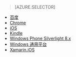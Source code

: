 > [AZURE.SELECTOR]
- [百度](/documentation/articles/notification-hubs-baidu-china-android-notifications-get-started/)
- [Chrome](/documentation/articles/notification-hubs-chrome-push-notifications-get-started/)
- [iOS](/documentation/articles/notification-hubs-ios-apple-push-notification-apns-get-started/)
- [Kindle](/documentation/articles/notification-hubs-kindle-amazon-adm-push-notification/)
- [Windows Phone Silverlight 8.x](/documentation/articles/notification-hubs-windows-mobile-push-notifications-mpns/)
- [Windows 通用平台](/documentation/articles/notification-hubs-windows-store-dotnet-get-started-wns-push-notification/)
- [Xamarin.iOS](/documentation/articles/xamarin-notification-hubs-ios-push-notification-apns-get-started/)

<!---HONumber=Mooncake_1017_2016-->
